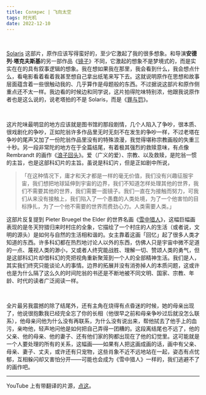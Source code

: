 ```yaml
---
title: Солярис | 飞向太空
tags: 时光机
date: 2022-12-10
---
```




<br/>



[Solaris](https://movie.douban.com/subject/1300977/) 这部片，原作应该写得蛮好的，至少它激起了我的很多想象。和导演**安德列·塔克夫斯基**的另一部作品《[镜子](https://tianxianzi.me/2022/12/10/the_mirrow/)》不同，它激起的想象不是梦境式的，而是实实在在的具有叙事逻辑的想象。我在想如果我在那里，我会看到什么，我会想点什么，看电影看着看着我甚至想自己拿出纸笔来写下去。这就说明原作在思想和故事层面蕴含着一些很触动我的、几乎算作是母题般的东西。不过据说这部片和原作侧重点还不太一样。我边看的时候边和同学说，这片拍得陀味特别浓，他跟我说原作者也是这么说的，说老塔拍的不是 Solaris，而是《[罪与罚](https://book.douban.com/subject/1858568/)》。

<br/>

这片陀味最明显的地方应该就是图书馆的那段剧情，几个人陷入了争吵，很本质、很戏剧化的争吵，正如陀翁许多作品里无时无刻不在发生的争吵一样，不过老塔在争吵的尾声又加了一份陀翁作品里没有的特殊浪漫，我觉得堪称宗教画般的失重三十秒。另一段非常陀的地方在于全篇结尾，有着极其强烈的救赎意味，有点像 Rembrandt 的画作《[浪子回头](https://www.wikiart.org/en/rembrandt/the-return-of-the-prodigal-son-1669)》。爱（广义的爱）、宗教、以及救赎，是陀翁一惯的主旨，也是这部科幻片的主旨。虽说是科幻片，但是正如剧中所说，



> 「在这种情况下，庸才和天才都是一样的毫无价值，我们没有兴趣征服宇宙，我们想把地球延伸到宇宙的边界，我们不知道怎样处理其他的世界，我们不需要其他的世界，我们需要一面镜子。我们一直在为接触而努力，可我们从来没有接触上，我们陷入了一个愚蠢的人类处境，为了一个他害怕的目标挣扎，为了一个他不需要的世界而费劲心力。人类需要人类。」



这部片反复提到 Pieter Bruegel the Elder 的世界名画《[雪中猎人](https://smarthistory.org/pieter-bruegel-the-elder-hunters-in-the-snow-winter/)》，这幅巨幅画表现的是冬天狩猎归来时村庄的全象，它描绘了一个村庄的人的生活（或者说，文明的源头）是如何与自然的生活相和谐的。女主靠着这画「回忆」起了很多人类才知道的东西。许多科幻都在热烈地讨论人以外的东西，仿佛人只是宇宙中微不足道的一点、蔑视人类的渺小，又或者人终究能战胜、理解一切、赞颂人类的勇气，但是这部科幻片却借科幻的壳把视角重新聚笼到一个人的全部精神生活。我们是人，其实我们终究只能谈论人的事情。边界的拓展并没有消弥掉人的本质问题，这或许也是为什么隔了这么久的时间陀翁的书还是不断地被不同文明、国家、宗教、年龄、时代的读者广泛阅读一样。

<br/>

全片最另我震撼的除了结尾外，还有主角在烧得有点昏迷的时候，她的母亲出现了，他说很抱歉我已经完全忘了你的长相（他很早之前和母亲争吵过后就没怎么联系），他母亲问他为什么没有再联系，为什么没有说出来，帮他拭去了他手上的血污，亲吻他，轻声地问他是如何把自己弄得一团糟的。这段离结尾也不远了，他的父亲、他的母亲、他的妻子、还有他们家的狗都出现在了他的幻觉里。这可能就是一个人要处理的所有的关系，这幅画——如果有人把这画成画的话，画中有父亲、母亲、妻子、丈夫，或许还有只宠物，这些肖象不近不远地站在一起，姿态有点忧郁，互相躲闪却又害怕分开——可能也会成为《雪中猎人》一样的，我们逃避不了的画作吧。



---



YouTube 上有带翻译的片源，[点这](https://www.youtube.com/watch?v=LutMHAeCfLU)。